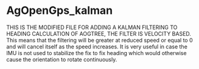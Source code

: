 # AgOpenGps_kalman
THIS IS THE MODIFIED FILE FOR ADDING A KALMAN FILTERING TO HEADING CALCULATION OF AOGTREE, THE FILTER IS VELOCITY BASED. 
This means that the filtering will be greater at reduced speed or equal to 0 and will cancel itself as the speed increases. It is very useful in case the IMU is not used to stabilize
the fix to fix heading which would otherwise cause the orientation to rotate continuously.
